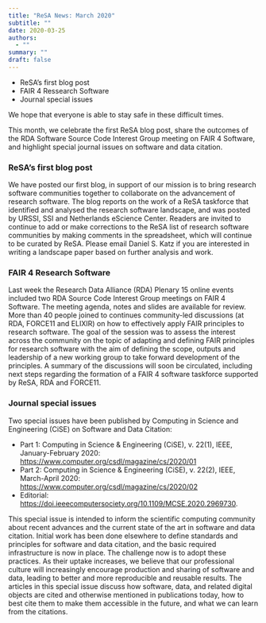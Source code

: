 ```yaml
---
title: "ReSA News: March 2020"
subtitle: ""
date: 2020-03-25
authors:
  - ""
summary: ""
draft: false
---
```


- ReSA’s first blog post
- FAIR 4 Ressearch Software 
- Journal special issues

We hope that everyone is able to stay safe in these difficult times.

This month, we celebrate the first ReSA blog post, share the outcomes of the RDA Software Source Code Interest Group meeting on FAIR 4 Software, and highlight special journal issues on software and data citation.

### ReSA’s first blog post

We have posted our first blog, in support of our mission is to bring research software communities together to collaborate on the advancement of research software. The blog reports on the work of a ReSA taskforce that identified and analysed the research software landscape, and was posted by URSSI, SSI and Netherlands eScience Center. Readers are invited to continue to add or make corrections to the ReSA list of research software communities by making comments in the spreadsheet, which will continue to be curated by ReSA. Please email Daniel S. Katz if you are interested in writing a landscape paper based on further analysis and work.

### FAIR 4 Research Software

Last week the Research Data Alliance (RDA) Plenary 15 online events included two RDA Source Code Interest Group meetings on FAIR 4 Software. The meeting agenda, notes and slides are available for review. More than 40 people joined to continues community-led discussions (at RDA, FORCE11 and ELIXIR) on how to effectively apply FAIR principles to research software. The goal of the session was to assess the interest across the community on the topic of adapting and defining FAIR principles for research software with the aim of defining the scope, outputs and leadership of a new working group to take forward development of the principles. A summary of the discussions will soon be circulated, including next steps regarding the formation of a FAIR 4 software taskforce supported by ReSA, RDA and FORCE11.

### Journal special issues
Two special issues have been published by Computing in Science and Engineering (CiSE) on Software and Data Citation:

* Part 1: Computing in Science & Engineering (CiSE), v. 22(1), IEEE, January-February 2020: https://www.computer.org/csdl/magazine/cs/2020/01
* Part 2: Computing in Science & Engineering (CiSE), v. 22(2), IEEE, March-April 2020: https://www.computer.org/csdl/magazine/cs/2020/02
* Editorial: https://doi.ieeecomputersociety.org/10.1109/MCSE.2020.2969730.

This special issue is intended to inform the scientific computing community about recent advances and the current state of the art in software and data citation. Initial work has been done elsewhere to define standards and principles for software and data citation, and the basic required infrastructure is now in place. The challenge now is to adopt these practices. As their uptake increases, we believe that our professional culture will increasingly encourage production and sharing of software and data, leading to better and more reproducible and reusable results. The articles in this special issue discuss how software, data, and related digital objects are cited and otherwise mentioned in
publications today, how to best cite them to make them accessible in the future, and what we can learn from the citations.
